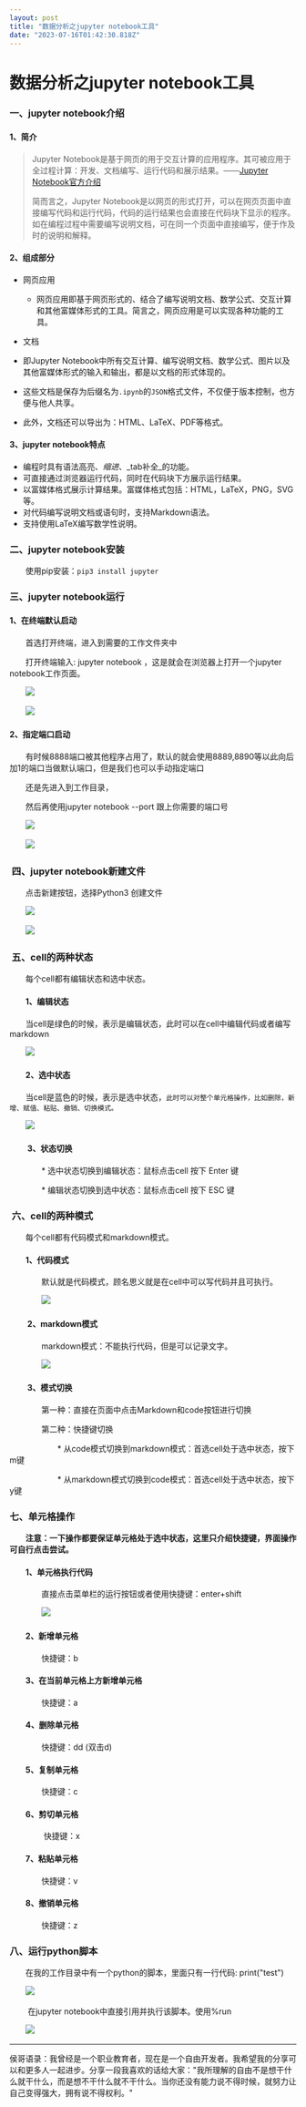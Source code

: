 ```yaml
---
layout: post
title: "数据分析之jupyter notebook工具"
date: "2023-07-16T01:42:30.818Z"
---
```

数据分析之jupyter notebook工具
=======================

### 一、jupyter notebook介绍

#### 1、简介

> Jupyter Notebook是基于网页的用于交互计算的应用程序。其可被应用于全过程计算：开发、文档编写、运行代码和展示结果。——[Jupyter Notebook官方介绍](https://link.zhihu.com/?target=https%3A//jupyter-notebook.readthedocs.io/en/stable/notebook.html)
> 
> 简而言之，Jupyter Notebook是以网页的形式打开，可以在网页页面中直接编写代码和运行代码，代码的运行结果也会直接在代码块下显示的程序。如在编程过程中需要编写说明文档，可在同一个页面中直接编写，便于作及时的说明和解释。

#### 2、组成部分

*   网页应用
    *   网页应用即基于网页形式的、结合了编写说明文档、数学公式、交互计算和其他富媒体形式的工具。简言之，网页应用是可以实现各种功能的工具。
        
*   文档

*   即Jupyter Notebook中所有交互计算、编写说明文档、数学公式、图片以及其他富媒体形式的输入和输出，都是以文档的形式体现的。
*   这些文档是保存为后缀名为`.ipynb`的`JSON`格式文件，不仅便于版本控制，也方便与他人共享。
*   此外，文档还可以导出为：HTML、LaTeX、PDF等格式。

#### 3、jupyter notebook特点

*   编程时具有语法高亮、_缩进_、_tab补全_的功能。
*   可直接通过浏览器运行代码，同时在代码块下方展示运行结果。
*   以富媒体格式展示计算结果。富媒体格式包括：HTML，LaTeX，PNG，SVG等。
*   对代码编写说明文档或语句时，支持Markdown语法。
*   支持使用LaTeX编写数学性说明。

### 二、jupyter notebook安装

　　使用pip安装：`pip3 install jupyter`

### 三、jupyter notebook运行　　

#### 1、在终端默认启动

　　首选打开终端，进入到需要的工作文件夹中

　　打开终端输入: jupyter notebook ，这是就会在浏览器上打开一个jupyter notebook工作页面。

　　![](https://img2023.cnblogs.com/blog/751754/202307/751754-20230715160612740-1400593176.png)

　　![](https://img2023.cnblogs.com/blog/751754/202307/751754-20230715161019497-1718269649.png)

#### 2、指定端口启动

　　有时候8888端口被其他程序占用了，默认的就会使用8889,8890等以此向后加1的端口当做默认端口，但是我们也可以手动指定端口

　　还是先进入到工作目录，

　　然后再使用jupyter notebook --port 跟上你需要的端口号

　　![](https://img2023.cnblogs.com/blog/751754/202307/751754-20230715161501098-1235136245.png)

　　![](https://img2023.cnblogs.com/blog/751754/202307/751754-20230715161601322-2129997493.png)

###  四、jupyter notebook新建文件

　　点击新建按钮，选择Python3 创建文件　　

　　![](https://img2023.cnblogs.com/blog/751754/202307/751754-20230715164823892-352571287.png)

　　![](https://img2023.cnblogs.com/blog/751754/202307/751754-20230715165144584-354598098.png)

###  五、cell的两种状态

　　每个cell都有编辑状态和选中状态。

#### 　　1、编辑状态

　　当cell是绿色的时候，表示是编辑状态，此时可以在cell中编辑代码或者编写markdown

　　![](https://img2023.cnblogs.com/blog/751754/202307/751754-20230715170004852-1437395032.png)

#### 　　2、选中状态

　　当cell是蓝色的时候，表示是选中状态，`此时可以对整个单元格操作，比如删除，新增、赋值、粘贴、撤销、切换模式。`

　　![](https://img2023.cnblogs.com/blog/751754/202307/751754-20230715170253972-1343232615.png)

####  　　3、状态切换

　　　　\* 选中状态切换到编辑状态：鼠标点击cell 按下 Enter 键

　　　　\* 编辑状态切换到选中状态：鼠标点击cell 按下 ESC 键

###  六、cell的两种模式

　　每个cell都有代码模式和markdown模式。

#### 　　1、代码模式

　　　　默认就是代码模式，顾名思义就是在cell中可以写代码并且可执行。

　　　　![](https://img2023.cnblogs.com/blog/751754/202307/751754-20230715171434249-473072074.png)

####  　　2、markdown模式

　　　　markdown模式：不能执行代码，但是可以记录文字。

　　　　![](https://img2023.cnblogs.com/blog/751754/202307/751754-20230715171700965-308313800.png)

####  　　3、模式切换

　　　　第一种：直接在页面中点击Markdown和code按钮进行切换

　　　　第二种：快捷键切换

　　　　　　\* 从code模式切换到markdown模式：首选cell处于选中状态，按下m键

　　　　　　\* 从markdown模式切换到code模式：首选cell处于选中状态，按下y键

### 七、单元格操作

　　**注意：一下操作都要保证单元格处于选中状态，这里只介绍快捷键，界面操作可自行点击尝试。**

#### 　　1、单元格执行代码

　　　　直接点击菜单栏的运行按钮或者使用快捷键：enter+shift

　　　　![](https://img2023.cnblogs.com/blog/751754/202307/751754-20230715180241750-753985933.png)

#### 　　2、新增单元格

　　　　快捷键：b

#### 　　3、在当前单元格上方新增单元格

　　　　快捷键：a

#### 　　4、删除单元格

　　　　快捷键：dd (双击d)

#### 　　5、复制单元格

　　　　快捷键：c

#### 　　6、剪切单元格

 　　　　快捷键：x

#### 　　7、粘贴单元格

　　　　快捷键：v

#### 　　8、撤销单元格

　　　　快捷键：z

### 八、运行python脚本

　　在我的工作目录中有一个python的脚本，里面只有一行代码: print("test")

　　![](https://img2023.cnblogs.com/blog/751754/202307/751754-20230715181552242-181839589.png)

 　　在jupyter notebook中直接引用并执行该脚本。使用%run

　　![](https://img2023.cnblogs.com/blog/751754/202307/751754-20230715181738842-703380248.png)

* * *

侯哥语录：我曾经是一个职业教育者，现在是一个自由开发者。我希望我的分享可以和更多人一起进步。分享一段我喜欢的话给大家："我所理解的自由不是想干什么就干什么，而是想不干什么就不干什么。当你还没有能力说不得时候，就努力让自己变得强大，拥有说不得权利。"
